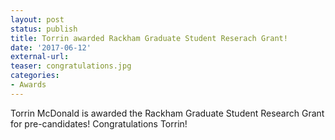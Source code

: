```yaml
---
layout: post
status: publish
title: Torrin awarded Rackham Graduate Student Reserach Grant!
date: '2017-06-12'
external-url:
teaser: congratulations.jpg
categories:
- Awards
---
```


Torrin McDonald is awarded the Rackham Graduate Student Research Grant for pre-candidates! Congratulations Torrin!
